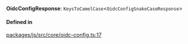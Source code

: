 **OidcConfigResponse**: `KeysToCamelCase`<`OidcConfigSnakeCaseResponse`\>

#### Defined in

[packages/js/src/core/oidc-config.ts:17](https://github.com/logto-io/js/blob/f0f78e6/packages/js/src/core/oidc-config.ts#L17)
